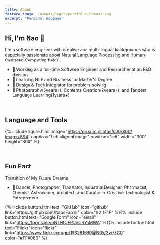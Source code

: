 ```yaml
---
title: About 
feature_image: /assets/logos/portfolio_bannar.svg
excerpt: "Personal Webpage"
---
```


## Hi, I'm Nao 👋
I'm a software engineer with creative and multi-lingual backgrounds who is especially passionate about Natural Language Processing and Human-Centered Computing fields. 

- 🦊 Working as a full-time Software Engineer and Researcher at an R&D division 
- 🚀 Learning NLP and Business for Master's Degree
- 🎨 Design & Tech Integrator for problem-solving
- 🌱 Photography(6years+), Contents Creation(2years+), and Tandem Language Learning(1years+)

<br>

## Language and Tools

{% include figure.html image="https://picsum.photos/600/800?image=894" caption="Left aligned image" position="left" width="300" height="800" %}
<!-- 
{% include figure.html image="https://cdn.worldvectorlogo.com/logos/python-5.svg" position="left" width="40" height="40" %}
{% include figure.html image="https://cdn.worldvectorlogo.com/logos/unity-69.svg" position="left" width="40" height="40" %}
{% include figure.html image="https://cdn.worldvectorlogo.com/logos/kotlin-1.svg" position="left" width="40" height="40" %}
{% include figure.html image="https://cdn.worldvectorlogo.com/logos/logo-javascript.svg" position="left" width="40" height="40" %}
{% include figure.html image="https://cdn.worldvectorlogo.com/logos/postgresql.svg" position="left" width="40" height="40" %}
{% include figure.html image="https://cdn.worldvectorlogo.com/logos/mysql-6.svg" position="left" width="40" height="40" %}
{% include figure.html image="https://cdn.worldvectorlogo.com/logos/linux-tux.svg" position="left" width="40" height="40" %}
{% include figure.html image="https://cdn.worldvectorlogo.com/logos/ubuntu-4.svg" position="left" width="40" height="40" %}
{% include figure.html image="https://cdn.worldvectorlogo.com/logos/java.svg" position="left" width="40" height="40" %}
{% include figure.html image="https://cdn.worldvectorlogo.com/logos/visual-studio-code-1.svg" position="left" width="40" height="40" %} 
{% include figure.html image="https://cdn.worldvectorlogo.com/logos/draw-io.svg" position="left" width="40" height="40" %}
{% include figure.html image="https://cdn.worldvectorlogo.com/logos/arduino-1.svg" position="left" width="40" height="40" %}
{% include figure.html image="https://cdn.worldvectorlogo.com/logos/raspberry-pi.svg" position="left" width="40" height="40" %}
{% include figure.html image="https://cdn.worldvectorlogo.com/logos/figma-1.svg" position="left" width="40" height="40" %}
{% include figure.html image="https://cdn.worldvectorlogo.com/logos/wordpress-blue.svg" position="left" width="40" height="40" %}
{% include figure.html image="https://cdn.worldvectorlogo.com/logos/latex.svg" position="left" width="40" height="40" %}
{% include figure.html image="https://cdn.worldvectorlogo.com/logos/git-icon.svg" position="left" width="40" height="40" %}
{% include figure.html image="https://cdn.worldvectorlogo.com/logos/jira-1.svg position="left" width="40" height="40" %}  
-->
<br>

## Fun Fact
Transition of My Future Dreams
- 🦄 Dancer, Photographer, Translator, Industrial Designer, Pharmacist, Chemist, Astronomer, Architect, and Curator -> Creative Technologist & Entrepreneur

{% include button.html text="GitHub" icon="github" link="https://github.com/NaosFabrik" color="#211F1F" %}{% include button.html text="Google Form" icon="email" link="https://forms.gle/eNTHtCFPUnCRYaMWA" %}{% include button.html text="Flickr" icon="flickr" link="https://www.flickr.com/gp/193281660@N05/3w78C0" color="#FF0080" %}
